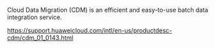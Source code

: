 Cloud Data Migration (CDM) is an efficient and easy-to-use batch data integration service.

https://support.huaweicloud.com/intl/en-us/productdesc-cdm/cdm_01_0143.html


